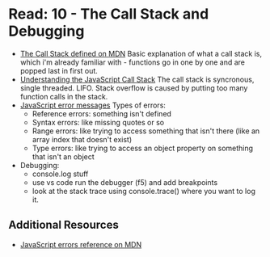 # Read: 10 - The Call Stack and Debugging

* [The Call Stack defined on MDN](https://developer.mozilla.org/en-US/docs/Glossary/Call_stack)
Basic explanation of what a call stack is, which i'm already familiar with - functions go in one by one and are popped last in first out.
* [Understanding the JavaScript Call Stack](https://www.freecodecamp.org/news/understanding-the-javascript-call-stack-861e41ae61d4/)
The call stack is syncronous, single threaded. LIFO. Stack overflow is caused by putting too many function calls in the stack.
* [JavaScript error messages](https://codeburst.io/javascript-error-messages-debugging-d23f84f0ae7c?gi=4d9a6fb5a24b)
Types of errors:
  * Reference errors: something isn't defined
  * Syntax errors: like missing quotes or so
  * Range errors: like trying to access something that isn't there (like an array index that doesn't exist)
  * Type errors: like trying to access an object property on something that isn't an object
* Debugging:
  * console.log stuff
  * use vs code run the debugger (f5) and add breakpoints
  * look at the stack trace using console.trace() where you want to log it.
  
## Additional Resources

* [JavaScript errors reference on MDN](https://developer.mozilla.org/en-US/docs/Web/JavaScript/Reference/Errors)
